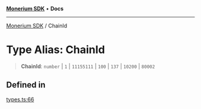 [**Monerium SDK**](../README.md) • **Docs**

***

[Monerium SDK](../README.md) / ChainId

# Type Alias: ChainId

> **ChainId**: `number` \| `1` \| `11155111` \| `100` \| `137` \| `10200` \| `80002`

## Defined in

[types.ts:66](https://github.com/monerium/js-monorepo/blob/main/packages/sdk/src/types.ts#L66)

